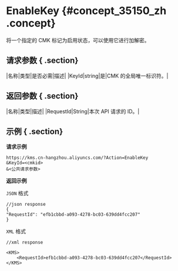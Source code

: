 # EnableKey {#concept_35150_zh .concept}

将一个指定的 CMK 标记为启用状态，可以使用它进行加解密。

## 请求参数 { .section}

|名称|类型|是否必需|描述|
|KeyId|string|是|CMK 的全局唯一标识符。|

## 返回参数 { .section}

|名称|类型|描述|
|RequestId|String|本次 API 请求的 ID。|

## 示例 { .section}

**请求示例**

```
https://kms.cn-hangzhou.aliyuncs.com/?Action=EnableKey
&KeyId=<cmkid>
&<公共请求参数>

```

**返回示例**

 `JSON` 格式

```
//json response
{
"RequestId": "efb1cbbd-a093-4278-bc03-639dd4fcc207"
}

```

 `XML` 格式

```
//xml response

<KMS>
    <RequestId>efb1cbbd-a093-4278-bc03-639dd4fcc207</RequestId>
</KMS>

```

